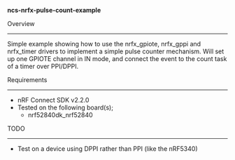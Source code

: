 **ncs-nrfx-pulse-count-example**

Overview
********
Simple example showing how to use the nrfx_gpiote, nrfx_gppi and nrfx_timer drivers to implement a simple pulse counter mechanism. 
Will set up one GPIOTE channel in IN mode, and connect the event to the count task of a timer over PPI/DPPI. 


Requirements
************

- nRF Connect SDK v2.2.0
- Tested on the following board(s);
	- nrf52840dk_nrf52840
	
TODO
****
- Test on a device using DPPI rather than PPI (like the nRF5340)

